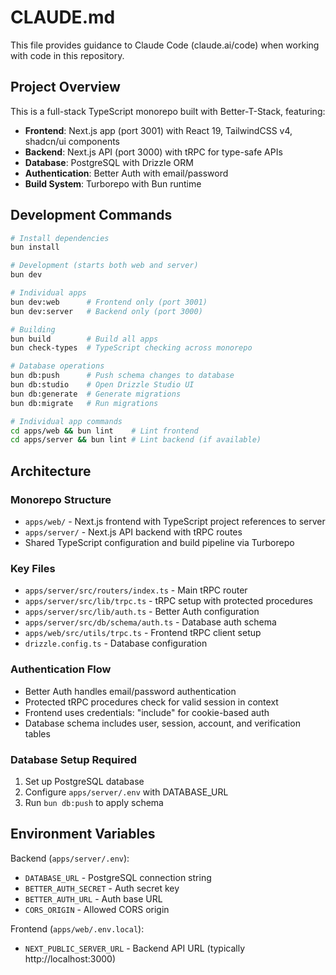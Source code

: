 # CLAUDE.md

This file provides guidance to Claude Code (claude.ai/code) when working with code in this repository.

## Project Overview

This is a full-stack TypeScript monorepo built with Better-T-Stack, featuring:
- **Frontend**: Next.js app (port 3001) with React 19, TailwindCSS v4, shadcn/ui components
- **Backend**: Next.js API (port 3000) with tRPC for type-safe APIs
- **Database**: PostgreSQL with Drizzle ORM
- **Authentication**: Better Auth with email/password
- **Build System**: Turborepo with Bun runtime

## Development Commands

```bash
# Install dependencies
bun install

# Development (starts both web and server)
bun dev

# Individual apps
bun dev:web      # Frontend only (port 3001)
bun dev:server   # Backend only (port 3000)

# Building
bun build        # Build all apps
bun check-types  # TypeScript checking across monorepo

# Database operations
bun db:push      # Push schema changes to database
bun db:studio    # Open Drizzle Studio UI
bun db:generate  # Generate migrations
bun db:migrate   # Run migrations

# Individual app commands
cd apps/web && bun lint    # Lint frontend
cd apps/server && bun lint # Lint backend (if available)
```

## Architecture

### Monorepo Structure
- `apps/web/` - Next.js frontend with TypeScript project references to server
- `apps/server/` - Next.js API backend with tRPC routes
- Shared TypeScript configuration and build pipeline via Turborepo

### Key Files
- `apps/server/src/routers/index.ts` - Main tRPC router
- `apps/server/src/lib/trpc.ts` - tRPC setup with protected procedures
- `apps/server/src/lib/auth.ts` - Better Auth configuration
- `apps/server/src/db/schema/auth.ts` - Database auth schema
- `apps/web/src/utils/trpc.ts` - Frontend tRPC client setup
- `drizzle.config.ts` - Database configuration

### Authentication Flow
- Better Auth handles email/password authentication
- Protected tRPC procedures check for valid session in context
- Frontend uses credentials: "include" for cookie-based auth
- Database schema includes user, session, account, and verification tables

### Database Setup Required
1. Set up PostgreSQL database
2. Configure `apps/server/.env` with DATABASE_URL
3. Run `bun db:push` to apply schema


## Environment Variables
Backend (`apps/server/.env`):
- `DATABASE_URL` - PostgreSQL connection string
- `BETTER_AUTH_SECRET` - Auth secret key
- `BETTER_AUTH_URL` - Auth base URL
- `CORS_ORIGIN` - Allowed CORS origin

Frontend (`apps/web/.env.local`):
- `NEXT_PUBLIC_SERVER_URL` - Backend API URL (typically http://localhost:3000)